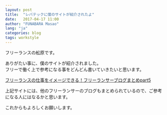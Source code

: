 ```yaml
---
layout: post
title:  "レバテックに僕のサイトが紹介されたよ"
date:   2017-04-17 11:00
author: "FUNABARA Masao"
lang: "ja"
categories: blog
tags: workstyle
---
```


フリーランスの舩原です。

ありがたい事に、僕のサイトが紹介されました。  
フリーで働く上で参考になる事をどんどん書いていきたいと思います。

[フリーランスの仕事をイメージできる！フリーランサーブログまとめpart5](https://freelance.levtech.jp/guide/detail/88/)

上記サイトには、他のフリーランサーのブログもまとめられているので、ご参考になる人にはなるかと思います。

これからもよろしくお願いします。
